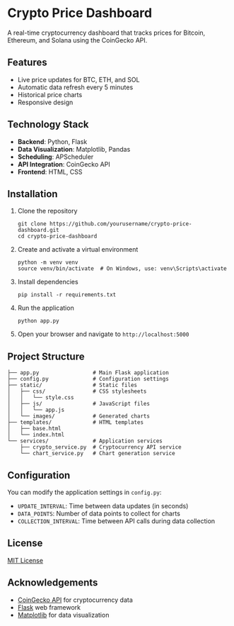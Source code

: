
# Crypto Price Dashboard

A real-time cryptocurrency dashboard that tracks prices for Bitcoin, Ethereum, and Solana using the CoinGecko API.


## Features

- Live price updates for BTC, ETH, and SOL
- Automatic data refresh every 5 minutes
- Historical price charts
- Responsive design

## Technology Stack

- **Backend**: Python, Flask
- **Data Visualization**: Matplotlib, Pandas
- **Scheduling**: APScheduler
- **API Integration**: CoinGecko API
- **Frontend**: HTML, CSS

## Installation

1. Clone the repository
   ```
   git clone https://github.com/yourusername/crypto-price-dashboard.git
   cd crypto-price-dashboard
   ```

2. Create and activate a virtual environment
   ```
   python -m venv venv
   source venv/bin/activate  # On Windows, use: venv\Scripts\activate
   ```

3. Install dependencies
   ```
   pip install -r requirements.txt
   ```

4. Run the application
   ```
   python app.py
   ```

5. Open your browser and navigate to `http://localhost:5000`

## Project Structure

```
├── app.py                 # Main Flask application
├── config.py              # Configuration settings
├── static/                # Static files
│   ├── css/               # CSS stylesheets
│   │   └── style.css
│   ├── js/                # JavaScript files
│   │   └── app.js
│   └── images/            # Generated charts
├── templates/             # HTML templates
│   ├── base.html
│   └── index.html
└── services/              # Application services
    ├── crypto_service.py  # Cryptocurrency API service
    └── chart_service.py   # Chart generation service
```

## Configuration

You can modify the application settings in `config.py`:

- `UPDATE_INTERVAL`: Time between data updates (in seconds)
- `DATA_POINTS`: Number of data points to collect for charts
- `COLLECTION_INTERVAL`: Time between API calls during data collection

## License

[MIT License](LICENSE)

## Acknowledgements

- [CoinGecko API](https://www.coingecko.com/en/api) for cryptocurrency data
- [Flask](https://flask.palletsprojects.com/) web framework
- [Matplotlib](https://matplotlib.org/) for data visualization
